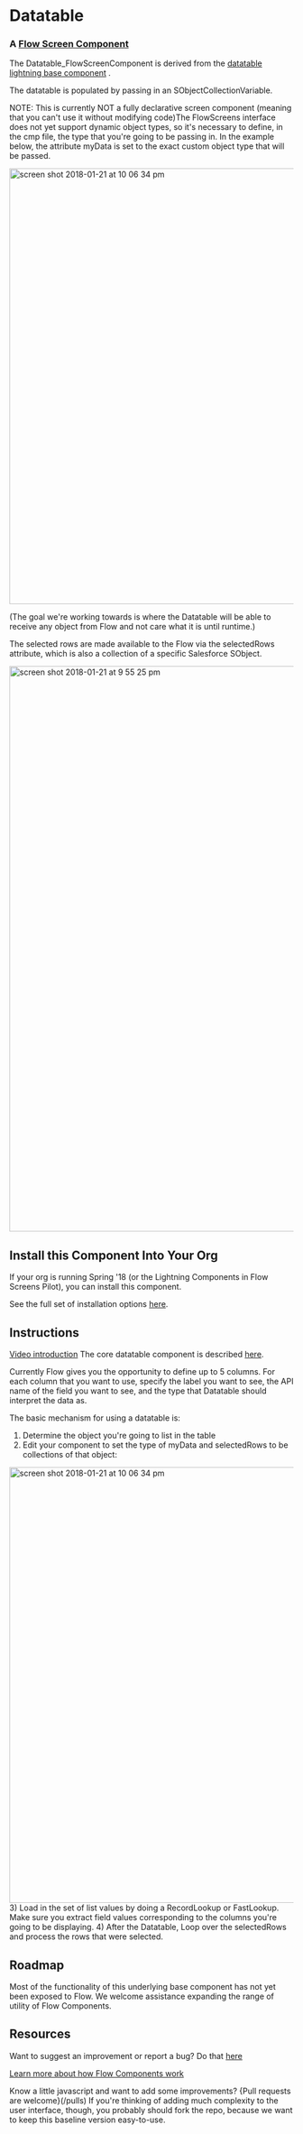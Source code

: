 

# Datatable #

### A [Flow Screen Component](flow_screen_components/README.md)  ###

The Datatable_FlowScreenComponent is derived from the [datatable lightning base component](https://developer.salesforce.com/docs/atlas.en-us.lightning.meta/lightning/aura_compref_lightning_datatable.htm) .

The datatable is populated by passing in an SObjectCollectionVariable. 

NOTE: This is  currently NOT a fully declarative screen component (meaning that you can't use it without modifying code)The FlowScreens interface does not yet support dynamic object types, so it's necessary to define, in the cmp file, the type that you're going to be passing in. In the example below, the attribute myData is set to the exact custom object type that will be passed.

<img width="773" alt="screen shot 2018-01-21 at 10 06 34 pm" src="https://user-images.githubusercontent.com/3140883/35207368-690c34c6-fef7-11e7-96cb-eaad11cef0e5.png">

(The goal we're working towards is where the Datatable will be able to receive any object from Flow and not care what it is until runtime.)

The selected rows are made available to the Flow via the selectedRows attribute, which is also a collection of a specific Salesforce SObject.

<img width="1003" alt="screen shot 2018-01-21 at 9 55 25 pm" src="https://user-images.githubusercontent.com/3140883/35207085-dada1e44-fef5-11e7-82cf-4c4edf8a2060.png">


## Install this Component Into Your Org ##

If your org is running Spring '18 (or the Lightning Components in Flow Screens Pilot),  you can install this component.

See the full set of installation options [here](/install.md).

## Instructions ##

[Video introduction](https://youtu.be/UUcBkpYhYUg)
The core datatable component is described [here](https://developer.salesforce.com/docs/atlas.en-us.lightning.meta/lightning/aura_compref_lightning_datatable.htm).

Currently Flow gives you the opportunity to define up to 5 columns. For each column that you want to use, specify the label you want to see, the API name of the field you want to see, and the type that Datatable should interpret the data as.

The basic mechanism for using a datatable is:
1) Determine the object you're going to list in the table
2) Edit your component to set the type of myData and selectedRows to be collections of that object:
<img width="773" alt="screen shot 2018-01-21 at 10 06 34 pm" src="https://user-images.githubusercontent.com/3140883/35207368-690c34c6-fef7-11e7-96cb-eaad11cef0e5.png">
3) Load in the set of list values by doing a RecordLookup or FastLookup. Make sure you extract field values corresponding to the columns you're going to be displaying.
4) After the Datatable, Loop over the selectedRows and process the rows that were selected.


## Roadmap ##

Most of the functionality of this underlying base component has not yet been exposed to Flow. We welcome assistance expanding the range of utility of Flow Components.

## Resources ##

Want to suggest an improvement or report a bug? Do that [here](/issues)

[Learn more about how Flow Components work](/README.md)

Know a little javascript and want to add some improvements? {Pull requests are welcome}(/pulls) If you're thinking of adding much complexity to the user interface, though, you probably should fork the repo, because we want to keep this baseline version easy-to-use.
